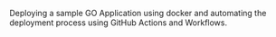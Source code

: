 Deploying a sample GO Application using docker and automating the deployment process using GitHub Actions and Workflows.
